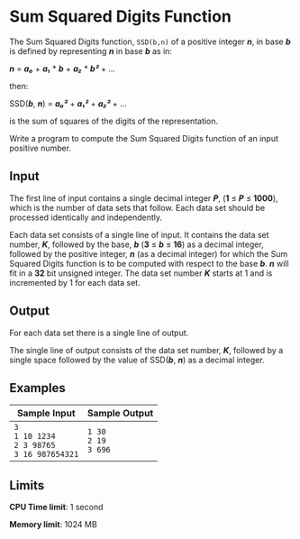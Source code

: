 # Sum Squared Digits Function

The Sum Squared Digits function, `SSD(b,n)` of a positive integer _**n**_, in base _**b**_ is defined by representing _**n**_ in base _**b**_ as in:

_**n**_ = _**a₀**_ + _**a₁**_ \* _**b**_ + _**a₂**_ \* _**b²**_ + ...

then:

SSD(_**b**_, _**n**_) = _**a₀²**_ + _**a₁²**_ + _**a₂²**_ + ...

is the sum of squares of the digits of the representation.

Write a program to compute the Sum Squared Digits function of an input positive number.

## Input

The first line of input contains a single decimal integer _**P**_, (**1** ≤ _**P**_ ≤ **1000**), which is the number of data sets that follow. Each data set should be processed identically and independently.

Each data set consists of a single line of input. It contains the data set number, _**K**_, followed by the base, _**b**_ (**3** ≤ _**b**_ ≤ **16**) as a decimal integer, followed by the positive integer, _**n**_ (as a decimal integer) for which the Sum Squared Digits function is to be computed with respect to the base _**b**_. _**n**_ will fit in a **32** bit unsigned integer. The data set number _**K**_ starts at 1 and is incremented by 1 for each data set.

## Output

For each data set there is a single line of output.

The single line of output consists of the data set number, _**K**_, followed by a single space followed by the value of SSD(_**b**_, _**n**_) as a decimal integer.

## Examples

Sample Input | Sample Output
-|-
`3`<br>`1 10 1234`<br>`2 3 98765`<br>`3 16 987654321` | `1 30`<br>`2 19`<br>`3 696`

## Limits

**CPU Time limit**: 1 second

**Memory limit**: 1024 MB